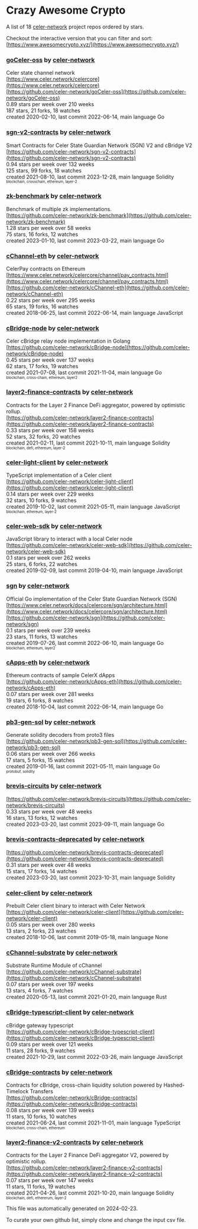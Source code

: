 # Crazy Awesome Crypto
A list of 18 [celer-network](https://github.com/celer-network) project repos ordered by stars.  

Checkout the interactive version that you can filter and sort: 
[https://www.awesomecrypto.xyz/](https://www.awesomecrypto.xyz/)  


### [goCeler-oss](https://github.com/celer-network/goCeler-oss) by [celer-network](https://github.com/celer-network)  
Celer state channel network  
[https://www.celer.network/celercore](https://www.celer.network/celercore)  
[https://github.com/celer-network/goCeler-oss](https://github.com/celer-network/goCeler-oss)  
0.89 stars per week over 210 weeks  
187 stars, 21 forks, 18 watches  
created 2020-02-10, last commit 2022-06-14, main language Go  


### [sgn-v2-contracts](https://github.com/celer-network/sgn-v2-contracts) by [celer-network](https://github.com/celer-network)  
Smart Contracts for Celer State Guardian Network (SGN) V2 and cBridge V2  
[https://github.com/celer-network/sgn-v2-contracts](https://github.com/celer-network/sgn-v2-contracts)  
0.94 stars per week over 132 weeks  
125 stars, 99 forks, 18 watches  
created 2021-08-10, last commit 2023-12-28, main language Solidity  
<sub><sup>blockchain, crosschain, ethereum, layer-2</sup></sub>


### [zk-benchmark](https://github.com/celer-network/zk-benchmark) by [celer-network](https://github.com/celer-network)  
Benchmark of multiple zk implementations.  
[https://github.com/celer-network/zk-benchmark](https://github.com/celer-network/zk-benchmark)  
1.28 stars per week over 58 weeks  
75 stars, 16 forks, 12 watches  
created 2023-01-10, last commit 2023-03-22, main language Go  


### [cChannel-eth](https://github.com/celer-network/cChannel-eth) by [celer-network](https://github.com/celer-network)  
CelerPay contracts on Ethereum  
[https://www.celer.network/celercore/channel/pay_contracts.html](https://www.celer.network/celercore/channel/pay_contracts.html)  
[https://github.com/celer-network/cChannel-eth](https://github.com/celer-network/cChannel-eth)  
0.22 stars per week over 295 weeks  
65 stars, 19 forks, 16 watches  
created 2018-06-25, last commit 2022-06-14, main language JavaScript  


### [cBridge-node](https://github.com/celer-network/cBridge-node) by [celer-network](https://github.com/celer-network)  
Celer cBridge relay node implementation in Golang  
[https://github.com/celer-network/cBridge-node](https://github.com/celer-network/cBridge-node)  
0.45 stars per week over 137 weeks  
62 stars, 17 forks, 19 watches  
created 2021-07-08, last commit 2021-11-04, main language Go  
<sub><sup>blockchain, cross-chain, ethereum, layer2</sup></sub>


### [layer2-finance-contracts](https://github.com/celer-network/layer2-finance-contracts) by [celer-network](https://github.com/celer-network)  
Contracts for the Layer 2 Finance DeFi aggregator, powered by optimistic rollup.  
[https://github.com/celer-network/layer2-finance-contracts](https://github.com/celer-network/layer2-finance-contracts)  
0.33 stars per week over 158 weeks  
52 stars, 32 forks, 20 watches  
created 2021-02-11, last commit 2021-10-11, main language Solidity  
<sub><sup>blockchain, defi, ethereum, layer-2</sup></sub>


### [celer-light-client](https://github.com/celer-network/celer-light-client) by [celer-network](https://github.com/celer-network)  
TypeScript implementation of a Celer client  
[https://github.com/celer-network/celer-light-client](https://github.com/celer-network/celer-light-client)  
0.14 stars per week over 229 weeks  
32 stars, 10 forks, 9 watches  
created 2019-10-02, last commit 2021-05-11, main language JavaScript  
<sub><sup>blockchain, ethereum, layer-2</sup></sub>


### [celer-web-sdk](https://github.com/celer-network/celer-web-sdk) by [celer-network](https://github.com/celer-network)  
JavaScript library to interact with a local Celer node  
[https://github.com/celer-network/celer-web-sdk](https://github.com/celer-network/celer-web-sdk)  
0.1 stars per week over 262 weeks  
25 stars, 6 forks, 22 watches  
created 2019-02-09, last commit 2019-04-10, main language JavaScript  


### [sgn](https://github.com/celer-network/sgn) by [celer-network](https://github.com/celer-network)  
Official Go implementation of the Celer State Guardian Network (SGN)  
[https://www.celer.network/docs/celercore/sgn/architecture.html](https://www.celer.network/docs/celercore/sgn/architecture.html)  
[https://github.com/celer-network/sgn](https://github.com/celer-network/sgn)  
0.1 stars per week over 239 weeks  
23 stars, 11 forks, 13 watches  
created 2019-07-26, last commit 2022-06-10, main language Go  
<sub><sup>blockchain, ethereum, layer2</sup></sub>


### [cApps-eth](https://github.com/celer-network/cApps-eth) by [celer-network](https://github.com/celer-network)  
Ethereum contracts of sample CelerX dApps  
[https://github.com/celer-network/cApps-eth](https://github.com/celer-network/cApps-eth)  
0.07 stars per week over 281 weeks  
19 stars, 6 forks, 8 watches  
created 2018-10-04, last commit 2022-06-14, main language Go  


### [pb3-gen-sol](https://github.com/celer-network/pb3-gen-sol) by [celer-network](https://github.com/celer-network)  
Generate solidity decoders from proto3 files  
[https://github.com/celer-network/pb3-gen-sol](https://github.com/celer-network/pb3-gen-sol)  
0.06 stars per week over 266 weeks  
17 stars, 5 forks, 15 watches  
created 2019-01-16, last commit 2021-05-11, main language Go  
<sub><sup>protobuf, solidity</sup></sub>


### [brevis-circuits](https://github.com/celer-network/brevis-circuits) by [celer-network](https://github.com/celer-network)  
  
[https://github.com/celer-network/brevis-circuits](https://github.com/celer-network/brevis-circuits)  
0.33 stars per week over 48 weeks  
16 stars, 13 forks, 12 watches  
created 2023-03-20, last commit 2023-09-11, main language Go  


### [brevis-contracts-deprecated](https://github.com/celer-network/brevis-contracts-deprecated) by [celer-network](https://github.com/celer-network)  
  
[https://github.com/celer-network/brevis-contracts-deprecated](https://github.com/celer-network/brevis-contracts-deprecated)  
0.31 stars per week over 48 weeks  
15 stars, 17 forks, 14 watches  
created 2023-03-20, last commit 2023-10-31, main language Solidity  


### [celer-client](https://github.com/celer-network/celer-client) by [celer-network](https://github.com/celer-network)  
Prebuilt Celer client binary to interact with Celer Network  
[https://github.com/celer-network/celer-client](https://github.com/celer-network/celer-client)  
0.05 stars per week over 280 weeks  
13 stars, 2 forks, 23 watches  
created 2018-10-06, last commit 2019-05-18, main language None  


### [cChannel-substrate](https://github.com/celer-network/cChannel-substrate) by [celer-network](https://github.com/celer-network)  
Substrate Runtime Module of cChannel  
[https://github.com/celer-network/cChannel-substrate](https://github.com/celer-network/cChannel-substrate)  
0.07 stars per week over 197 weeks  
13 stars, 4 forks, 7 watches  
created 2020-05-13, last commit 2021-01-20, main language Rust  


### [cBridge-typescript-client](https://github.com/celer-network/cBridge-typescript-client) by [celer-network](https://github.com/celer-network)  
cBridge gateway typescript  
[https://github.com/celer-network/cBridge-typescript-client](https://github.com/celer-network/cBridge-typescript-client)  
0.09 stars per week over 121 weeks  
11 stars, 28 forks, 9 watches  
created 2021-10-29, last commit 2022-03-26, main language JavaScript  


### [cBridge-contracts](https://github.com/celer-network/cBridge-contracts) by [celer-network](https://github.com/celer-network)  
Contracts for cBridge, cross-chain liquidity solution powered by Hashed-Timelock Transfers  
[https://github.com/celer-network/cBridge-contracts](https://github.com/celer-network/cBridge-contracts)  
0.08 stars per week over 139 weeks  
11 stars, 10 forks, 10 watches  
created 2021-06-24, last commit 2021-11-01, main language TypeScript  
<sub><sup>blockchain, cross-chain, ethereum</sup></sub>


### [layer2-finance-v2-contracts](https://github.com/celer-network/layer2-finance-v2-contracts) by [celer-network](https://github.com/celer-network)  
Contracts for the Layer 2 Finance DeFi aggregator V2, powered by optimistic rollup.  
[https://github.com/celer-network/layer2-finance-v2-contracts](https://github.com/celer-network/layer2-finance-v2-contracts)  
0.07 stars per week over 147 weeks  
11 stars, 11 forks, 19 watches  
created 2021-04-26, last commit 2021-10-20, main language Solidity  
<sub><sup>blockchain, defi, ethererum, layer-2</sup></sub>


This file was automatically generated on 2024-02-23.  

To curate your own github list, simply clone and change the input csv file.  